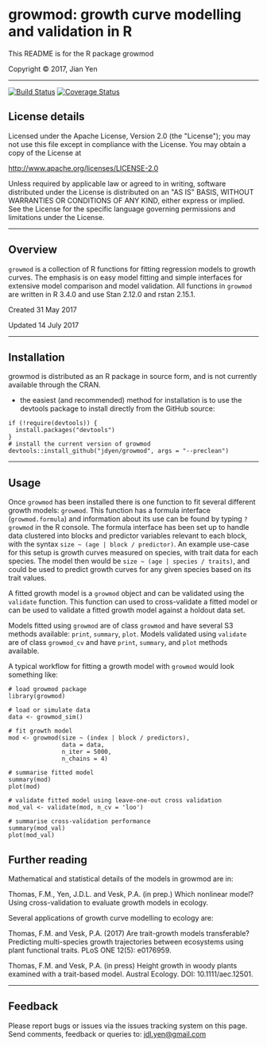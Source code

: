 # growmod: growth curve modelling and validation in R 

This README is for the R package growmod

Copyright &copy; 2017, Jian Yen

*****

[![Build Status](https://travis-ci.org/jdyen/growmod.svg?branch=collapse-mods)](https://travis-ci.org/jdyen/growmod)
[![Coverage Status](https://img.shields.io/codecov/c/github/jdyen/growmod/master.svg)](https://codecov.io/github/jdyen/growmod?branch=master)

## License details
Licensed under the Apache License, Version 2.0 (the "License");
you may not use this file except in compliance with the License.
You may obtain a copy of the License at

  http://www.apache.org/licenses/LICENSE-2.0

Unless required by applicable law or agreed to in writing, software
distributed under the License is distributed on an "AS IS" BASIS,
WITHOUT WARRANTIES OR CONDITIONS OF ANY KIND, either express or implied.
See the License for the specific language governing permissions and
limitations under the License.

*****

## Overview
`growmod` is a collection of R functions for fitting regression models to growth curves.
The emphasis is on easy model fitting and simple interfaces for extensive model comparison
and model validation. All functions in `growmod` are written in R 3.4.0 and use Stan 2.12.0
and rstan 2.15.1.

Created 31 May 2017

Updated 14 July 2017

*****

## Installation
growmod is distributed as an R package in source form, and is not currently available through the CRAN.

- the easiest (and recommended) method for installation is to use the devtools package to install directly from the GitHub source:
```
if (!require(devtools)) {
  install.packages("devtools")
}
# install the current version of growmod
devtools::install_github("jdyen/growmod", args = "--preclean")
```

*****

## Usage
Once `growmod` has been installed there is one function to fit several different growth models: `growmod`. This function has a formula interface (`growmod.formula`) and information about its use can be found by typing `?growmod` in the R console. The formula interface has been set up to handle data clustered into blocks and predictor variables relevant to each block, with the syntax `size ~ (age | block / predictor)`. An example use-case for this setup is growth curves measured on species, with trait data for each species. The model then would be `size ~ (age | species / traits)`, and could be used to predict growth curves for any given species based on its trait values.

A fitted growth model is a `growmod` object and can be validated using the `validate` function. This function can used to cross-validate a fitted model or can be used to validate a fitted growth model against a holdout data set.

Models fitted using `growmod` are of class `growmod` and have several S3 methods available: `print`, `summary`, `plot`. Models validated using `validate` are of class `growmod_cv` and have `print`, `summary`, and `plot` methods available. 

A typical workflow for fitting a growth model with `growmod` would look something like:
```
# load growmod package
library(growmod)

# load or simulate data
data <- growmod_sim()

# fit growth model
mod <- growmod(size ~ (index | block / predictors),
               data = data,
               n_iter = 5000,
               n_chains = 4)

# summarise fitted model
summary(mod)
plot(mod)

# validate fitted model using leave-one-out cross validation
mod_val <- validate(mod, n_cv = 'loo')

# summarise cross-validation performance
summary(mod_val)
plot(mod_val)
```

## Further reading
Mathematical and statistical details of the models in growmod are in:

Thomas, F.M., Yen, J.D.L. and Vesk, P.A. (in prep.) Which nonlinear model? Using cross-validation to evaluate growth models in ecology.

Several applications of growth curve modelling to ecology are:

Thomas, F.M. and Vesk, P.A. (2017) Are trait-growth models transferable? Predicting multi-species growth trajectories between ecosystems using plant functional traits. PLoS ONE 12(5): e0176959.

Thomas, F.M. and Vesk, P.A. (in press) Height growth in woody plants examined with a trait-based model. Austral Ecology. DOI: 10.1111/aec.12501.

*****

## Feedback
Please report bugs or issues via the issues tracking system on this page.
Send comments, feedback or queries to: <jdl.yen@gmail.com>

